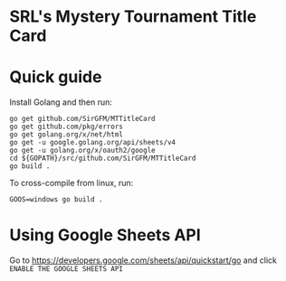 # SRL's Mystery Tournament Title Card

# Quick guide

Install Golang and then run:

```
go get github.com/SirGFM/MTTitleCard
go get github.com/pkg/errors
go get golang.org/x/net/html
go get -u google.golang.org/api/sheets/v4
go get -u golang.org/x/oauth2/google
cd ${GOPATH}/src/github.com/SirGFM/MTTitleCard
go build .
```

To cross-compile from linux, run:

```
GOOS=windows go build .
```

# Using Google Sheets API

Go to https://developers.google.com/sheets/api/quickstart/go and click `ENABLE THE GOOGLE SHEETS API`
